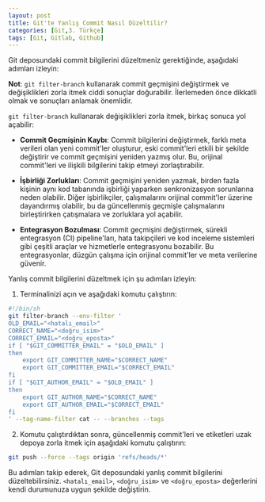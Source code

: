 ```yaml
---
layout: post
title: Git'te Yanlış Commit Nasıl Düzeltilir?
categories: [Git,3. Türkçe]
tags: [Git, Gitlab, Github]
---
```


Git deposundaki commit bilgilerini düzeltmeniz gerektiğinde, aşağıdaki adımları izleyin:

**Not**: `git filter-branch` kullanarak commit geçmişini değiştirmek ve değişiklikleri zorla itmek ciddi sonuçlar doğurabilir. İlerlemeden önce dikkatli olmak ve sonuçları anlamak önemlidir.

`git filter-branch` kullanarak değişiklikleri zorla itmek, birkaç sonuca yol açabilir:

- **Commit Geçmişinin Kaybı**: Commit bilgilerini değiştirmek, farklı meta verileri olan yeni commit'ler oluşturur, eski commit'leri etkili bir şekilde değiştirir ve commit geçmişini yeniden yazmış olur. Bu, orijinal commit'leri ve ilişkili bilgilerini takip etmeyi zorlaştırabilir.

- **İşbirliği Zorlukları**: Commit geçmişini yeniden yazmak, birden fazla kişinin aynı kod tabanında işbirliği yaparken senkronizasyon sorunlarına neden olabilir. Diğer işbirlikçiler, çalışmalarını orijinal commit'ler üzerine dayandırmış olabilir, bu da güncellenmiş geçmişle çalışmalarını birleştirirken çatışmalara ve zorluklara yol açabilir.

- **Entegrasyon Bozulması**: Commit geçmişini değiştirmek, sürekli entegrasyon (CI) pipeline'ları, hata takipçileri ve kod inceleme sistemleri gibi çeşitli araçlar ve hizmetlerle entegrasyonu bozabilir. Bu entegrasyonlar, düzgün çalışma için orijinal commit'ler ve meta verilerine güvenir.

Yanlış commit bilgilerini düzeltmek için şu adımları izleyin:

1. Terminalinizi açın ve aşağıdaki komutu çalıştırın:
```bash
#!/bin/sh
git filter-branch --env-filter '
OLD_EMAIL="<hatalı_email>"
CORRECT_NAME="<doğru_isim>"
CORRECT_EMAIL="<doğru_eposta>"
if [ "$GIT_COMMITTER_EMAIL" = "$OLD_EMAIL" ]
then
    export GIT_COMMITTER_NAME="$CORRECT_NAME"
    export GIT_COMMITTER_EMAIL="$CORRECT_EMAIL"
fi
if [ "$GIT_AUTHOR_EMAIL" = "$OLD_EMAIL" ]
then
    export GIT_AUTHOR_NAME="$CORRECT_NAME"
    export GIT_AUTHOR_EMAIL="$CORRECT_EMAIL"
fi
' --tag-name-filter cat -- --branches --tags
```

2. Komutu çalıştırdıktan sonra, güncellenmiş commit'leri ve etiketleri uzak depoya zorla itmek için aşağıdaki komutu çalıştırın:
```bash
git push --force --tags origin 'refs/heads/*'
```

Bu adımları takip ederek, Git deposundaki yanlış commit bilgilerini düzeltebilirsiniz. `<hatalı_email>`, `<doğru_isim>` ve `<doğru_eposta>` değerlerini kendi durumunuza uygun şekilde değiştirin.